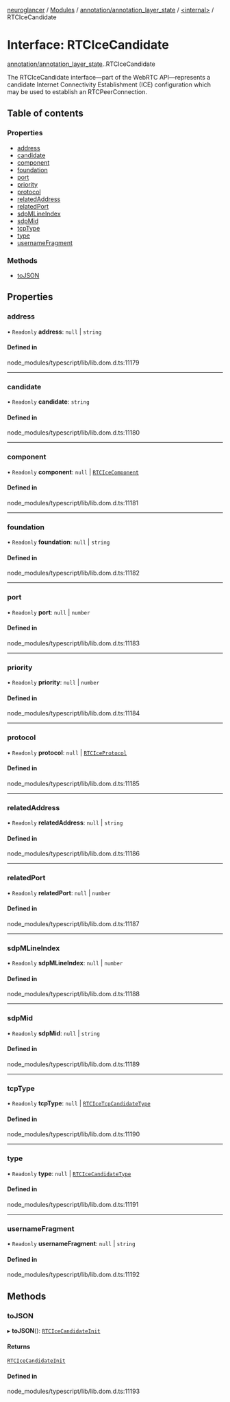 [neuroglancer](../README.md) / [Modules](../modules.md) / [annotation/annotation\_layer\_state](../modules/annotation_annotation_layer_state.md) / [<internal\>](../modules/annotation_annotation_layer_state._internal_.md) / RTCIceCandidate

# Interface: RTCIceCandidate

[annotation/annotation_layer_state](../modules/annotation_annotation_layer_state.md).[<internal>](../modules/annotation_annotation_layer_state._internal_.md).RTCIceCandidate

The RTCIceCandidate interface—part of the WebRTC API—represents a candidate Internet Connectivity Establishment (ICE) configuration which may be used to establish an RTCPeerConnection.

## Table of contents

### Properties

- [address](annotation_annotation_layer_state._internal_.RTCIceCandidate.md#address)
- [candidate](annotation_annotation_layer_state._internal_.RTCIceCandidate.md#candidate)
- [component](annotation_annotation_layer_state._internal_.RTCIceCandidate.md#component)
- [foundation](annotation_annotation_layer_state._internal_.RTCIceCandidate.md#foundation)
- [port](annotation_annotation_layer_state._internal_.RTCIceCandidate.md#port)
- [priority](annotation_annotation_layer_state._internal_.RTCIceCandidate.md#priority)
- [protocol](annotation_annotation_layer_state._internal_.RTCIceCandidate.md#protocol)
- [relatedAddress](annotation_annotation_layer_state._internal_.RTCIceCandidate.md#relatedaddress)
- [relatedPort](annotation_annotation_layer_state._internal_.RTCIceCandidate.md#relatedport)
- [sdpMLineIndex](annotation_annotation_layer_state._internal_.RTCIceCandidate.md#sdpmlineindex)
- [sdpMid](annotation_annotation_layer_state._internal_.RTCIceCandidate.md#sdpmid)
- [tcpType](annotation_annotation_layer_state._internal_.RTCIceCandidate.md#tcptype)
- [type](annotation_annotation_layer_state._internal_.RTCIceCandidate.md#type)
- [usernameFragment](annotation_annotation_layer_state._internal_.RTCIceCandidate.md#usernamefragment)

### Methods

- [toJSON](annotation_annotation_layer_state._internal_.RTCIceCandidate.md#tojson)

## Properties

### address

• `Readonly` **address**: ``null`` \| `string`

#### Defined in

node_modules/typescript/lib/lib.dom.d.ts:11179

___

### candidate

• `Readonly` **candidate**: `string`

#### Defined in

node_modules/typescript/lib/lib.dom.d.ts:11180

___

### component

• `Readonly` **component**: ``null`` \| [`RTCIceComponent`](../modules/annotation_annotation_layer_state._internal_.md#rtcicecomponent)

#### Defined in

node_modules/typescript/lib/lib.dom.d.ts:11181

___

### foundation

• `Readonly` **foundation**: ``null`` \| `string`

#### Defined in

node_modules/typescript/lib/lib.dom.d.ts:11182

___

### port

• `Readonly` **port**: ``null`` \| `number`

#### Defined in

node_modules/typescript/lib/lib.dom.d.ts:11183

___

### priority

• `Readonly` **priority**: ``null`` \| `number`

#### Defined in

node_modules/typescript/lib/lib.dom.d.ts:11184

___

### protocol

• `Readonly` **protocol**: ``null`` \| [`RTCIceProtocol`](../modules/annotation_annotation_layer_state._internal_.md#rtciceprotocol)

#### Defined in

node_modules/typescript/lib/lib.dom.d.ts:11185

___

### relatedAddress

• `Readonly` **relatedAddress**: ``null`` \| `string`

#### Defined in

node_modules/typescript/lib/lib.dom.d.ts:11186

___

### relatedPort

• `Readonly` **relatedPort**: ``null`` \| `number`

#### Defined in

node_modules/typescript/lib/lib.dom.d.ts:11187

___

### sdpMLineIndex

• `Readonly` **sdpMLineIndex**: ``null`` \| `number`

#### Defined in

node_modules/typescript/lib/lib.dom.d.ts:11188

___

### sdpMid

• `Readonly` **sdpMid**: ``null`` \| `string`

#### Defined in

node_modules/typescript/lib/lib.dom.d.ts:11189

___

### tcpType

• `Readonly` **tcpType**: ``null`` \| [`RTCIceTcpCandidateType`](../modules/annotation_annotation_layer_state._internal_.md#rtcicetcpcandidatetype)

#### Defined in

node_modules/typescript/lib/lib.dom.d.ts:11190

___

### type

• `Readonly` **type**: ``null`` \| [`RTCIceCandidateType`](../modules/annotation_annotation_layer_state._internal_.md#rtcicecandidatetype)

#### Defined in

node_modules/typescript/lib/lib.dom.d.ts:11191

___

### usernameFragment

• `Readonly` **usernameFragment**: ``null`` \| `string`

#### Defined in

node_modules/typescript/lib/lib.dom.d.ts:11192

## Methods

### toJSON

▸ **toJSON**(): [`RTCIceCandidateInit`](annotation_annotation_layer_state._internal_.RTCIceCandidateInit.md)

#### Returns

[`RTCIceCandidateInit`](annotation_annotation_layer_state._internal_.RTCIceCandidateInit.md)

#### Defined in

node_modules/typescript/lib/lib.dom.d.ts:11193
